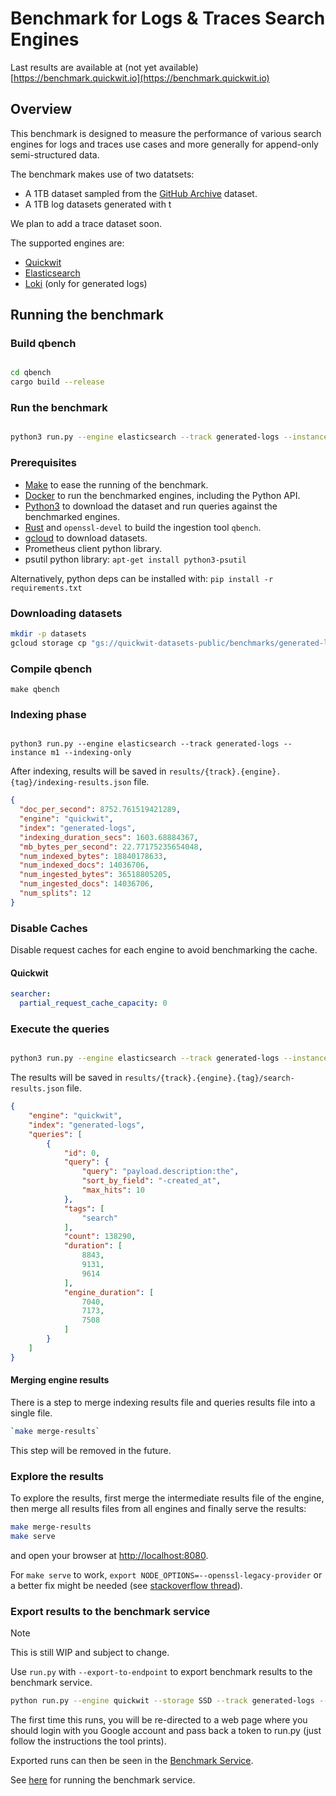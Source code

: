 # Benchmark for Logs & Traces Search Engines

Last results are available at (not yet available) [https://benchmark.quickwit.io](https://benchmark.quickwit.io)

## Overview

This benchmark is designed to measure the performance of various search engines for logs and traces use cases and more generally for append-only semi-structured data.

The benchmark makes use of two datatsets:
- A 1TB dataset sampled from the [GitHub Archive](https://www.gharchive.org/) dataset.
- A 1TB log datasets generated with t

We plan to add a trace dataset soon.

The supported engines are:
- [Quickwit](https://quickwit.io)
- [Elasticsearch](https://www.elastic.co/)
- [Loki](https://grafana.com/oss/loki/) (only for generated logs)


## Running the benchmark

### Build qbench

```bash

cd qbench
cargo build --release

```

### Run the benchmark

```bash

python3 run.py --engine elasticsearch --track generated-logs --instance m1

```

### Prerequisites

- [Make](https://www.gnu.org/software/make/) to ease the running of the benchmark.
- [Docker](https://docs.docker.com/get-docker/) to run the benchmarked engines, including the Python API.
- [Python3](https://www.python.org/downloads/) to download the dataset and run queries against the benchmarked engines.
- [Rust](https://www.rust-lang.org/tools/install) and `openssl-devel` to build the ingestion tool `qbench`.
- [gcloud](https://cloud.google.com/sdk/docs/install) to download datasets.
- Prometheus client python library.
- psutil python library: `apt-get install python3-psutil`

Alternatively, python deps can be installed with:
`pip install -r requirements.txt`

### Downloading datasets

```bash
mkdir -p datasets
gcloud storage cp "gs://quickwit-datasets-public/benchmarks/generated-logs/generated-logs-v1-????.ndjson.gz" datasets/
```

### Compile qbench

```
make qbench
```

### Indexing phase

```

python3 run.py --engine elasticsearch --track generated-logs --instance m1 --indexing-only

```

After indexing, results will be saved in `results/{track}.{engine}.{tag}/indexing-results.json` file.

```json
{
  "doc_per_second": 8752.761519421289,
  "engine": "quickwit",
  "index": "generated-logs",
  "indexing_duration_secs": 1603.68884367,
  "mb_bytes_per_second": 22.77175235654048,
  "num_indexed_bytes": 18840178633,
  "num_indexed_docs": 14036706,
  "num_ingested_bytes": 36518805205,
  "num_ingested_docs": 14036706,
  "num_splits": 12
}
```

### Disable Caches
Disable request caches for each engine to avoid benchmarking the cache.

#### Quickwit
```yaml
searcher:
  partial_request_cache_capacity: 0
```

### Execute the queries

```bash

python3 run.py --engine elasticsearch --track generated-logs --instance m1 --search-only

```

The results will be saved in `results/{track}.{engine}.{tag}/search-results.json` file.

```json
{
    "engine": "quickwit",
    "index": "generated-logs",
    "queries": [
        {
            "id": 0,
            "query": {
                "query": "payload.description:the",
                "sort_by_field": "-created_at",
                "max_hits": 10
            },
            "tags": [
                "search"
            ],
            "count": 138290,
            "duration": [
                8843,
                9131,
                9614
            ],
            "engine_duration": [
                7040,
                7173,
                7508
            ]
        }
    ]
}
```

#### Merging engine results

There is a step to merge indexing results file and queries results file into a single file.

```bash
`make merge-results`
```

This step will be removed in the future.


### Explore the results

To explore the results, first merge the intermediate results file of the engine, then merge all results files from all engines and finally serve the results:

```bash
make merge-results
make serve
```

and open your browser at [http://localhost:8080](http://localhost:8080).

For `make serve` to work, `export NODE_OPTIONS=--openssl-legacy-provider` or a better fix might be needed (see [stackoverflow thread](https://stackoverflow.com/questions/69692842/error-message-error0308010cdigital-envelope-routinesunsupported)).


### Export results to the benchmark service

> [!NOTE]
> This is still WIP and subject to change.

Use `run.py` with `--export-to-endpoint` to export benchmark results to the benchmark service.
```bash
python run.py --engine quickwit --storage SSD --track generated-logs --instance P14s_laptop --tags "$(date '+%Y%m%d')_${USER}_test_run"  --export-to-endpoint https://qw-benchmark-service.104.155.161.122.nip.io --disable-exporter-https-verification
```
The first time this runs, you will be re-directed to a web page where
you should login with you Google account and pass back a token to run.py (just follow the
instructions the tool prints).

Exported runs can then be seen in the [Benchmark Service](https://qw-benchmark-service.104.155.161.122.nip.io).

See [here](service/README.md) for running the benchmark service.
